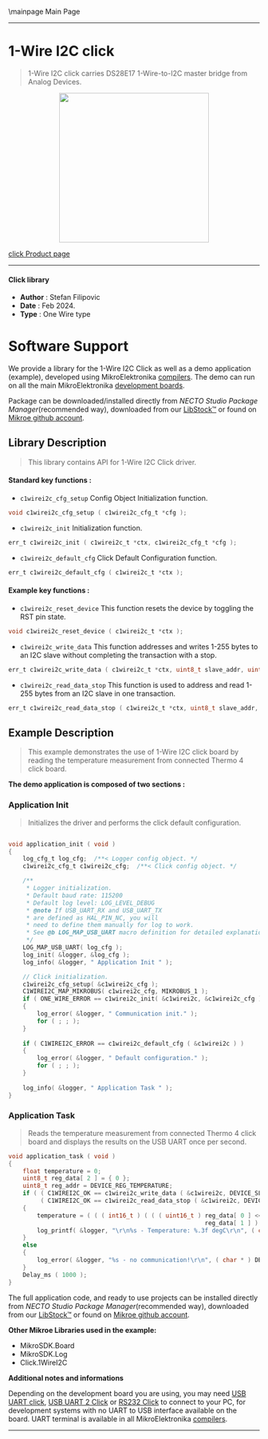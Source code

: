 \mainpage Main Page

---
# 1-Wire I2C click

> 1-Wire I2C click carries DS28E17 1-Wire-to-I2C master bridge from Analog Devices.

<p align="center">
  <img src="https://download.mikroe.com/images/click_for_ide/1wirei2c_click.png" height=300px>
</p>

[click Product page](https://www.mikroe.com/1-wire-i2c-click)

---


#### Click library

- **Author**        : Stefan Filipovic
- **Date**          : Feb 2024.
- **Type**          : One Wire type


# Software Support

We provide a library for the 1-Wire I2C Click
as well as a demo application (example), developed using MikroElektronika
[compilers](https://www.mikroe.com/necto-studio).
The demo can run on all the main MikroElektronika [development boards](https://www.mikroe.com/development-boards).

Package can be downloaded/installed directly from *NECTO Studio Package Manager*(recommended way), downloaded from our [LibStock&trade;](https://libstock.mikroe.com) or found on [Mikroe github account](https://github.com/MikroElektronika/mikrosdk_click_v2/tree/master/clicks).

## Library Description

> This library contains API for 1-Wire I2C Click driver.

#### Standard key functions :

- `c1wirei2c_cfg_setup` Config Object Initialization function.
```c
void c1wirei2c_cfg_setup ( c1wirei2c_cfg_t *cfg );
```

- `c1wirei2c_init` Initialization function.
```c
err_t c1wirei2c_init ( c1wirei2c_t *ctx, c1wirei2c_cfg_t *cfg );
```

- `c1wirei2c_default_cfg` Click Default Configuration function.
```c
err_t c1wirei2c_default_cfg ( c1wirei2c_t *ctx );
```

#### Example key functions :

- `c1wirei2c_reset_device` This function resets the device by toggling the RST pin state.
```c
void c1wirei2c_reset_device ( c1wirei2c_t *ctx );
```

- `c1wirei2c_write_data` This function addresses and writes 1-255 bytes to an I2C slave without completing the transaction with a stop.
```c
err_t c1wirei2c_write_data ( c1wirei2c_t *ctx, uint8_t slave_addr, uint8_t *data_in, uint8_t len );
```

- `c1wirei2c_read_data_stop` This function is used to address and read 1-255 bytes from an I2C slave in one transaction.
```c
err_t c1wirei2c_read_data_stop ( c1wirei2c_t *ctx, uint8_t slave_addr, uint8_t *data_out, uint8_t len );
```

## Example Description

> This example demonstrates the use of 1-Wire I2C click board by reading the temperature measurement from connected Thermo 4 click board.

**The demo application is composed of two sections :**

### Application Init

> Initializes the driver and performs the click default configuration.

```c

void application_init ( void )
{
    log_cfg_t log_cfg;  /**< Logger config object. */
    c1wirei2c_cfg_t c1wirei2c_cfg;  /**< Click config object. */

    /** 
     * Logger initialization.
     * Default baud rate: 115200
     * Default log level: LOG_LEVEL_DEBUG
     * @note If USB_UART_RX and USB_UART_TX 
     * are defined as HAL_PIN_NC, you will 
     * need to define them manually for log to work. 
     * See @b LOG_MAP_USB_UART macro definition for detailed explanation.
     */
    LOG_MAP_USB_UART( log_cfg );
    log_init( &logger, &log_cfg );
    log_info( &logger, " Application Init " );

    // Click initialization.
    c1wirei2c_cfg_setup( &c1wirei2c_cfg );
    C1WIREI2C_MAP_MIKROBUS( c1wirei2c_cfg, MIKROBUS_1 );
    if ( ONE_WIRE_ERROR == c1wirei2c_init( &c1wirei2c, &c1wirei2c_cfg ) ) 
    {
        log_error( &logger, " Communication init." );
        for ( ; ; );
    }
    
    if ( C1WIREI2C_ERROR == c1wirei2c_default_cfg ( &c1wirei2c ) )
    {
        log_error( &logger, " Default configuration." );
        for ( ; ; );
    }
    
    log_info( &logger, " Application Task " );
}

```

### Application Task

> Reads the temperature measurement from connected Thermo 4 click board and displays the results on the USB UART once per second.

```c
void application_task ( void )
{
    float temperature = 0;
    uint8_t reg_data[ 2 ] = { 0 };
    uint8_t reg_addr = DEVICE_REG_TEMPERATURE;
    if ( ( C1WIREI2C_OK == c1wirei2c_write_data ( &c1wirei2c, DEVICE_SLAVE_ADDRESS, &reg_addr, 1 ) ) && 
         ( C1WIREI2C_OK == c1wirei2c_read_data_stop ( &c1wirei2c, DEVICE_SLAVE_ADDRESS, reg_data, 2 ) ) )
    {
        temperature = ( ( ( int16_t ) ( ( ( uint16_t ) reg_data[ 0 ] << 8 ) | 
                                                       reg_data[ 1 ] ) ) >> 5 ) * DEVICE_TEMPERATURE_RES;
        log_printf( &logger, "\r\n%s - Temperature: %.3f degC\r\n", ( char * ) DEVICE_NAME, temperature );
    }
    else
    {
        log_error( &logger, "%s - no communication!\r\n", ( char * ) DEVICE_NAME );
    }
    Delay_ms ( 1000 );
}
```

The full application code, and ready to use projects can be installed directly from *NECTO Studio Package Manager*(recommended way), downloaded from our [LibStock&trade;](https://libstock.mikroe.com) or found on [Mikroe github account](https://github.com/MikroElektronika/mikrosdk_click_v2/tree/master/clicks).

**Other Mikroe Libraries used in the example:**

- MikroSDK.Board
- MikroSDK.Log
- Click.1WireI2C

**Additional notes and informations**

Depending on the development board you are using, you may need
[USB UART click](https://www.mikroe.com/usb-uart-click),
[USB UART 2 Click](https://www.mikroe.com/usb-uart-2-click) or
[RS232 Click](https://www.mikroe.com/rs232-click) to connect to your PC, for
development systems with no UART to USB interface available on the board. UART
terminal is available in all MikroElektronika
[compilers](https://shop.mikroe.com/compilers).

---
